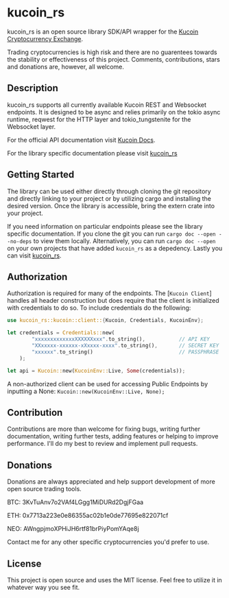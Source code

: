 # kucoin_rs

kucoin_rs is an open source library SDK/API wrapper for the 
[Kucoin Cryptocurrency Exchange](https://www.kucoin.com/).

Trading cryptocurrencies is high risk and there are no guarentees towards the stability or effectiveness
of this project. Comments, contributions, stars and donations are, however, all welcome.

## Description

kucoin_rs supports all currently available Kucoin REST and Websocket endpoints. It is designed to be 
async and relies primarily on the tokio async runtime, reqwest for the HTTP layer and tokio_tungstenite 
for the Websocket layer.

For the official API documentation visit [Kucoin Docs](https://docs.kucoin.com/).

For the library specific documentation please visit [kucoin_rs](https://docs.rs/kucoin_rs)

## Getting Started

The library can be used either directly through cloning the git repository and directly linking to your project or by utilizing cargo 
and installing the desired version. Once the library is accessible, bring the extern crate into your project. 

If you need information on particular endpoints please see the library specific documentation. If you clone the git you can run
`cargo doc --open --no-deps` to view them locally. Alternatively, you can run `cargo doc --open` on your own projects that have added
`kucoin_rs` as a depedency. Lastly you can visit [kucoin_rs](https://docs.rs/kucoin_rs).

## Authorization

Authorization is required for many of the endpoints. The [`Kucoin Client`] handles all
header construction but does require that the client is initialized with credentials to do so. To include credentials do the following:

```rust
use kucoin_rs::kucoin::client::{Kucoin, Credentials, KucoinEnv};

let credentials = Credentials::new(
        "xxxxxxxxxxxxxXXXXXXxxx".to_string(),           // API KEY
        "XXxxxxx-xxxxxx-xXxxxx-xxxx".to_string(),       // SECRET KEY
        "xxxxxx".to_string()                            // PASSPHRASE
    );

let api = Kucoin::new(KucoinEnv::Live, Some(credentials));
```
A non-authorized client can be used for accessing Public Endpoints by inputting a None: `Kucoin::new(KucoinEnv::Live, None);`

## Contribution

Contributions are more than welcome for fixing bugs, writing further documentation, writing further tests, 
adding features or helping to improve performance. I'll do my best to review and implement pull requests.

## Donations

Donations are always appreciated and help support development of more open source trading tools.

BTC: 3KvTuAnv7o2VAf4LGgg1MiDURd2DgjFGaa

ETH: 0x7713a223e0e86355ac02b1e0de77695e822071cf

NEO: AWngpjmoXPHiJH6rtf81brPiyPomYAqe8j

Contact me for any other specific cryptocurrencies you'd prefer to use.

## License

This project is open source and uses the MIT license. Feel free to utilize it in whatever way you see fit.

